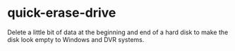 # quick-erase-drive
Delete a little bit of data at the beginning and end of a hard disk to make the disk look empty to Windows and DVR systems.

